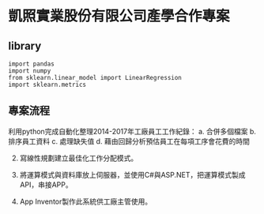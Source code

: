 # 凱照實業股份有限公司產學合作專案

## library

```
import pandas
import numpy  
from sklearn.linear_model import LinearRegression
import sklearn.metrics 
```

## 專案流程

利用python完成自動化整理2014-2017年工廠員工工作紀錄：
a.	合併多個檔案
b.	排序員工資料
c.	處理缺失值
d.	藉由回歸分析預估員工在每項工序會花費的時間

2.	寫線性規劃建立最佳化工作分配模式。

3.	將運算模式與資料庫放上伺服器，並使用C#與ASP.NET，把運算模式製成API，串接APP。

4.	App  Inventor製作此系統供工廠主管使用。
